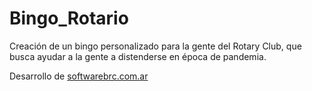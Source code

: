 # Bingo_Rotario
Creación de un bingo personalizado para la gente del Rotary Club, que busca ayudar a la gente a distenderse en época de pandemia.

Desarrollo de [softwarebrc.com.ar](https://www.softwarebrc.com.ar)

